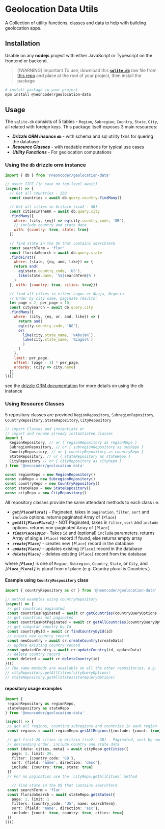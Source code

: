 # Geolocation Data Utils

A Collection of utility functions, classes and data to help with building geolocation apps.

## Installation

Usable on any __nodejs__ project with either JavaScript or Typescript on the frontend or backend.

> [!WARNING] Important
> To use, download this [__`sqlite.db`__](https://github.com/Bankole2000/geo-data-store/blob/main/sqlite.db) raw file from [this repo](https://github.com/Bankole2000/geo-data-store) and place at the root of your project, then install the package

```sh
# install package in your project
npm install @neoncoder/geolocation-data
```

## Usage

The `sqlite.db` consists of 5 tables - `Region`, `Subregion`, `Country`, `State`, `City`, all related with foreign keys. This package itself exposes 3 main resources:

- ___Drizzle ORM insance `db`___ - with schema and sql utility fxns for quering the database
- ___Resource Classes___ - with readable methods for typical use cases
- ___Utility Functions___ - For geolocation computations

### Using the `db` drizzle orm instance

```js
import { db } from '@neoncoder/geolocation-data'

// async IIFE (in case no top-level await)
(async() => {
  // Get all countries - 250
  const countries = await db.query.country.findMany()

  // Get all cities in britain (iso2 - GB)
  const citiesInTheUK = await db.query.city
  .findMany({ 
    where: (city, {eq}) => eq(city.country_code, 'GB'),
    // include country and state data
    with: {country: true, state: true}
  })
  
  // find state in the US that contains searchTerm
  const searchTerm = 'flor'
  const floridaSearch = await db.query.state
  .findFirst({ 
    where: (state, {eq, and, like}) => {
    return and(
      eq(state.country_code, 'US'),
      like(state.name, `%${searchTerm}%`)
    )
  }, with: {country: true, cities: true}})

  // find all cities in either Lagos or Abuja, Nigeria
  // Order by city name, paginate results;
  let page = 2, per_page = 10;
  const citySearch = await db.query.city
  .findMany({ 
    where: (city, {eq, or, and, like}) => {
      return and(
      eq(city.country_code, 'NG'), 
      or(
        like(city.state_name, `%Abuja%`), 
        like(city.state_name, `%Lagos%`)
        )
      )
    },
    limit: per_page,
    offset: (page - 1) * per_page,
    orderBy: (city => city.name)
  })
})()
```

see the [drizzle ORM documentation](https://orm.drizzle.team/docs/rqb) for more details on using the db instance

### Using Resource Classes

5 repository classes are provided `RegionRepository`, `SubregionRepository`, `CountryRepository`, `StateRepository`, `CityRepository`

```ts
// import Classes and instantiate or
// import and rename already instantiated classes
import {
  RegionRepository, // or { regionRepository as regionRepo }
  SubregionRepository, // or { subregionRepository as subRepo }
  CountryRepository, // or { countryRepository as countryRepo }
  StateRepository, // or { stateRepository as stateRepo }
  CityRepository // or { cityRepository as cityRepo }
} from '@neoncoder/geolocation-data'

const regionRepo = new RegionRepository()
const subRepo = new SubregionRepository()
const countryRepo = new CountryRepository()
const stateRepo = new StateRepository()
const cityRepo = new CityRepository()
```

 All repository classes provide the same attendant methods to each class i.e.

- __*`get[PlacePlural]`*__ - Paginated, takes in `pagination`, `filter`, `sort` and `include` options. returns paginated Array of `[Place]`
- __*`getAll[PlacePlural]`*__ - NOT Paginated, takes in `filter`, `sort` and `include` options. returns non-paginated Array of `[Place]`
- __*`find[Place]ById`*__ - Takes `id` and (optional) `include` parameters. returns Array of single `[Place]` record if found, else returns empty array
- __*`create[Place]`*__ - creates new `[Place]` record in the database
- __*`update[Place]`*__ - updates existing `[Place]` record in the database
- __*`delete[Place]`*__ - deletes existing `[Place]` record from the database

 where __*`[Place]`*__ is one of `Region`, `Subregion`, `Country`, `State`, or `City`, and
 __*`[Place_Plural]`*__ is plural from of place (e.g. Country plural is Countries.)

#### Example using `CountryRespository` class

 ```ts
 import { countryRepository as cr } from '@neoncoder/geolocation-data'

// method examples using countryRepository
(async() => {
  // get countries paginated
  const countriesPaginated = await cr.getCountries(countryQueryOptions + pagination)
  // get countries not paginated
  const countriesNotPaginated = await cr.getAllCountries(countryQueryOptions)
  // get singular country by Id
  const countryById = await cr.findCountryById(id)
  // create new country record
  const newCountry = await cr.createCountry(createData)
  // update existing country record
  const updatedCountry = await cr.updateCountry(id, updateData)
  // delete country record
  const deleted = await cr.deleteCountry(id)
})()
// The same methods are available on all the other repositories, e.g.
// cityRepository.getAllCities(cityQueryOptions)
// stateRepository.getAllStates(stateQueryOptions)
 ```

#### repository usage examples

 ```ts
import { 
  regionRepository as regionRepo, 
  stateRepository as stateRepo 
} from '@neoncoder/geolocation-data'

 (async() => {
  // get all regions, counting subregions and countries in each region
  const regions = await regionRepo.getAllRegions({include: {count: true}})

  // get first 20 cities in britain (iso2 - GB) - Paginated, sort by name in 
  // descending order, include country and state data
  const {data: cities, meta} = await cityRepo.getCities({
    page: 1, limit: 20,
    filter: {country_code: 'GB'}, 
    sort: {field: 'name', direction: 'desc'},
    include: {country: true, state: true}
  })
  // For no pagination use the `cityRepo.getAllCities` method

    // find state in the US that contains searchTerm
  const searchTerm = 'flor'
  const floridaSearch = await stateRepo.getStates({
    page: 1, limit: 1
    filters: {country_code: 'US', name: searchTerm},
    sort: {field: 'name', direction: 'asc'},
    include: {count: true, country: true, cities: true}
  })
})()
 ```
